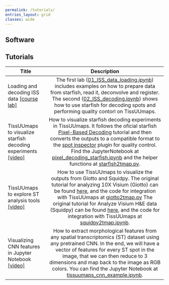 ```yaml
---
permalink: /tutorials/
entries_layout: grid
classes: wide
---
```


## Software



## Tutorials

|**Title** | **Description** |
|-----------------------------|:-----------------:|
|Loading and decoding ISS data <a href="https://uppsala.instructure.com/courses/58516">[course lab]</a>| The first lab (<a href="https://github.com/NBISweden/workshop-spatial/blob/main/labs/01_ISS_data_loading.ipynb">01_ISS_data_loading.ipynb</a>) includes examples on how to prepare data from starfish, read it, deconvolve and register. The second (<a href="https://github.com/NBISweden/workshop-spatial/blob/main/labs/02_ISS_decoding.ipynb">02_ISS_decoding.ipynb</a>) shows how to use starfish for decoding spots and performing quality contorl on TissUUmaps.|
|TissUUmaps to visualize starfish decoding experiments <a href="https://player.vimeo.com/video/712042889?h=d26316744b">[video]</a>|How to visualize starfish decoding experiments in TissUUmaps. It follows the oficial starfish <a href="https://spacetx-starfish.readthedocs.io/en/mcai-api-additions/gallery/tutorials/pixelbased_decoding.html#sphx-glr-gallery-tutorials-pixelbased-decoding-py"> Pixel-Based Decoding</a> tutorial and then converts the outputs to a compatible format to the <a href="https://tissuumaps.github.io/tutorials/#spot_inspector"> spot inspector</a> plugin for quality control. <br> Find the JupyterNotebook at <a href="https://github.com/TissUUmaps/TissUUmaps/blob/master/examples/pixel_decoding_starfish.ipynb"> pixel_decoding_starfish.ipynb</a> and the helper functions at <a href="https://github.com/TissUUmaps/TissUUmaps/blob/master/examples/starfish2tmap.py"> starfish2tmap.py</a>.|
|TissUUmaps to explore ST analysis tools <a href="https://player.vimeo.com/video/654844598?h=96b4397ee9">[video]</a> |How to use TissUUmaps to visualize the outputs from Giotto and Squidpy. The original tutorial for analyzing 10X Visium (Giotto) can be found  <a href="http://spatialgiotto.rc.fas.harvard.edu/giotto.visium.brain.html"> here</a>, and the code for integration with TissUUmaps at <a href="https://github.com/TissUUmaps/FlaskTissUUmaps/blob/master/examples/giotto2tmap.py"> giotto2tmap.py</a> The original tutorial for Analyze Visium H&E data (Squidpy) can be found  <a href="https://squidpy.readthedocs.io/en/stable/auto_tutorials/tutorial_visium_hne.html"> here</a>, and the  code for integration with TissUUmaps at <a href="https://github.com/TissUUmaps/FlaskTissUUmaps/blob/master/examples/squidpy2tmap.ipynb"> squidpy2tmap.ipynb</a>.|
|Visualizing CNN features in Jupyter Notebook <a href="https://player.vimeo.com/video/646924876?h=2cb940b4c7">[video]</a>|How to extract morphological features from any spatial transcriptomics (ST) dataset using any pretrained CNN. In the end, we will have a vector of features for every ST spot in the image, that we can then reduce to 3 dimensions and map back to the image as RGB colors. You can find the Jupyter Notebook at <a href="https://github.com/TissUUmaps/FlaskTissUUmaps/blob/master/examples/tissuumaps_cnn_example.ipynb"> tissuumaps_cnn_example.ipynb</a>.|